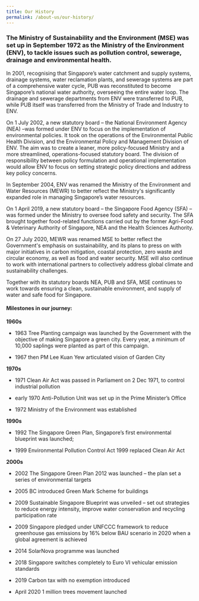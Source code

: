 ```yaml
---
title: Our History
permalink: /about-us/our-history/
---
```



### **The Ministry of Sustainability and the Environment (MSE)** was set up in September 1972 as the Ministry of the Environment (ENV), to tackle issues such as pollution control, sewerage, drainage and environmental health.

In 2001, recognising that Singapore’s water catchment and supply systems, drainage systems, water reclamation plants, and sewerage systems are part of a comprehensive water cycle, PUB was reconstituted to become Singapore’s national water authority, overseeing the entire water loop. The drainage and sewerage departments from ENV were transferred to PUB, while PUB itself was transferred from the Ministry of Trade and Industry to ENV.

On 1 July 2002, a new statutory board – the National Environment Agency (NEA) –was formed under ENV to focus on the implementation of environmental policies. It took on the operations of the Environmental Public Health Division, and the Environmental Policy and Management Division of ENV. The aim was to create a leaner, more policy-focused Ministry and a more streamlined, operations-focused statutory board. The division of responsibility between policy formulation and operational implementation would allow ENV to focus on setting strategic policy directions and address key policy concerns.

In September 2004, ENV was renamed the Ministry of the Environment and Water Resources (MEWR) to better reflect the Ministry's significantly expanded role in managing Singapore’s water resources.

On 1 April 2019, a new statutory board – the Singapore Food Agency (SFA) – was formed under the Ministry to oversee food safety and security. The SFA brought together food-related functions carried out by the former Agri-Food & Veterinary Authority of Singapore, NEA and the Health Sciences Authority.

On 27 July 2020, MEWR was renamed MSE to better reflect the Government's emphasis on sustainability, and its plans to press on with major initiatives in carbon mitigation, coastal protection, zero waste and circular economy, as well as food and water security. MSE will also continue to work with international partners to collectively address global climate and sustainability challenges.

Together with its statutory boards NEA, PUB and SFA, MSE continues to work towards ensuring a clean, sustainable environment, and supply of water and safe food for Singapore.



#### Milestones in our journey:

**1960s**

- 1963 Tree Planting campaign was launched by the Government with the objective of making Singapore a green city. Every year, a minimum of 10,000 saplings were planted as part of this campaign. 

- 1967 then PM Lee Kuan Yew articulated vision of Garden City

**1970s**

- 1971 Clean Air Act was passed in Parliament on 2 Dec 1971, to control industrial pollution

- early 1970 Anti-Pollution Unit was set up in the Prime Minister’s Office 

- 1972 Ministry of the Environment was established

**1990s**

- 1992 The Singapore Green Plan, Singapore’s first environmental blueprint was launched; 

- 1999 Environmental Pollution Control Act 1999 replaced Clean Air Act

**2000s** 

- 2002 The Singapore Green Plan 2012 was launched – the plan set a series of environmental targets

- 2005 BC introduced Green Mark Scheme for buildings 

- 2009 Sustainable Singapore Blueprint was unveiled – set out strategies to reduce energy intensity, improve water conservation and recycling participation rate

- 2009 Singapore pledged under UNFCCC framework to reduce greenhouse gas emissions by 16% below BAU scenario in 2020 when a global agreement is achieved 

- 2014 SolarNova programme was launched

- 2018 Singapore switches completely to Euro VI vehicular emission standards 

- 2019 Carbon tax with no exemption introduced 

-  April 2020 1 million trees movement launched 
